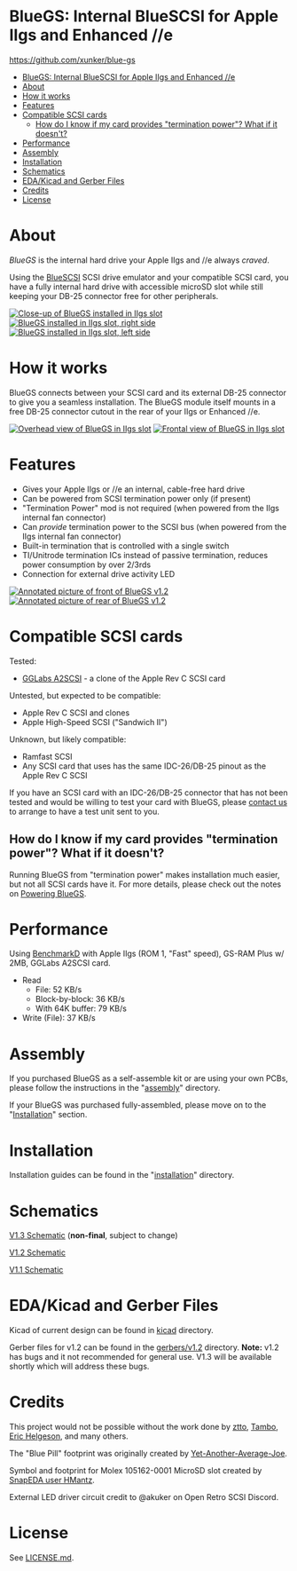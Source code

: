 # BlueGS: Internal BlueSCSI for Apple IIgs and Enhanced //e

https://github.com/xunker/blue-gs

<!-- TOC -->

- [BlueGS: Internal BlueSCSI for Apple IIgs and Enhanced //e](#bluegs-internal-bluescsi-for-apple-iigs-and-enhanced-e)
- [About](#about)
- [How it works](#how-it-works)
- [Features](#features)
- [Compatible SCSI cards](#compatible-scsi-cards)
  - [How do I know if my card provides "termination power"? What if it doesn't?](#how-do-i-know-if-my-card-provides-termination-power-what-if-it-doesnt)
- [Performance](#performance)
- [Assembly](#assembly)
- [Installation](#installation)
- [Schematics](#schematics)
- [EDA/Kicad and Gerber Files](#edakicad-and-gerber-files)
- [Credits](#credits)
- [License](#license)

<!-- /TOC -->

# About

*BlueGS* is the internal hard drive your Apple IIgs and //e always *craved*.

Using the [BlueSCSI](https://github.com/erichelgeson/BlueSCSI) SCSI drive emulator and your compatible SCSI card, you have a fully internal hard drive with accessible microSD slot while still keeping your DB-25 connector free for other peripherals.

[![Close-up of BlueGS installed in IIgs slot](images/bluegs_v1.2_rear_installed_cropped_thumb.jpg)](images/bluegs_v1.2_rear_installed_cropped.jpg)
[![BlueGS installed in IIgs slot, right side](images/bluegs_v1.2_rear_installed_right_thumb.jpg)](images/bluegs_v1.2_rear_installed_right.jpg)
[![BlueGS installed in IIgs slot, left side](images/bluegs_v1.2_rear_installed_left_thumb.jpg)](images/bluegs_v1.2_rear_installed_left.jpg)

# How it works

BlueGS connects between your SCSI card and its external DB-25 connector to give you a seamless installation. The BlueGS module itself mounts in a free DB-25 connector cutout in the rear of your IIgs or Enhanced //e.

[![Overhead view of BlueGS in IIgs slot](images/bluegs_v1.2_installed_overhead_thumb.jpg)](images/bluegs_v1.2_installed_overhead.jpg)
[![Frontal view of BlueGS in IIgs slot](images/bluegs_v1.2_installed_front_thumb.jpg)](images/bluegs_v1.2_installed_front.jpg)

# Features

* Gives your Apple IIgs or //e an internal, cable-free hard drive
* Can be powered from SCSI termination power only (if present)
* "Termination Power" mod is not required (when powered from the IIgs internal fan connector)
* Can *provide* termination power to the SCSI bus (when powered from the IIgs internal fan connector)
* Built-in termination that is controlled with a single switch
* TI/Unitrode termination ICs instead of passive termination, reduces power consumption by over 2/3rds
* Connection for external drive activity LED

[![Annotated picture of front of BlueGS v1.2](images/bluegs_v1.2_board_front_annotated_thumb.jpg)](images/bluegs_v1.2_board_front_annotated.jpg)
[![Annotated picture of rear of BlueGS v1.2](images/bluegs_v1.2_board_rear_annotated_thumb.jpg)](images/bluegs_v1.2_board_rear_annotated.jpg)

# Compatible SCSI cards

Tested:
* [GGLabs A2SCSI](https://gglabs.us/node/2071) - a clone of the Apple Rev C SCSI card

Untested, but expected to be compatible:
* Apple Rev C SCSI and clones
* Apple High-Speed SCSI ("Sandwich II")

Unknown, but likely compatible:
* Ramfast SCSI
* Any SCSI card that uses has the same IDC-26/DB-25 pinout as the Apple Rev C SCSI

If you have an SCSI card with an IDC-26/DB-25 connector that has not been tested and would be willing to test your card with BlueGS, please [contact us](https://github.com/xunker/blue-gs/issues) to arrange to have a test unit sent to you.

## How do I know if my card provides "termination power"? What if it doesn't?

Running BlueGS from "termination power" makes installation much easier, but not all SCSI cards have it. For more details, please check out the notes on [Powering BlueGS](POWERING_BLUE-GS.md).

# Performance

Using [BenchmarkD](https://www.brutaldeluxe.fr/products/apple2gs/benchmarked.html) with Apple IIgs (ROM 1, "Fast" speed), GS-RAM Plus w/ 2MB, GGLabs A2SCSI card.

* Read
  * File: 52 KB/s
  * Block-by-block: 36 KB/s
  * With 64K buffer: 79 KB/s
* Write (File): 37 KB/s

# Assembly

If you purchased BlueGS as a self-assemble kit or are using your own PCBs, please follow the instructions in the "[assembly](assembly/)" directory.

If your BlueGS was purchased fully-assembled, please move on to the "[Installation](installation/)" section.
# Installation

Installation guides can be found in the "[installation](installation/)" directory.
# Schematics

[V1.3 Schematic](schematics/schematic_v1.3.pdf) (**non-final**, subject to change)

[V1.2 Schematic](schematics/schematic_v1.2.pdf)

[V1.1 Schematic](schematics/schematic_v1.1.pdf)

# EDA/Kicad and Gerber Files

Kicad of current design can be found in [kicad](kicad/) directory.

Gerber files for v1.2 can be found in the [gerbers/v1.2](gerbers/v1.2) directory. **Note:** v1.2 has bugs and it not recommended for general use. V1.3 will be available shortly which will address these bugs.

# Credits

This project would not be possible without the work done by [ztto](https://github.com/ztto/ArdSCSino-stm32), [Tambo](https://twitter.com/h_koma2), [Eric Helgeson](https://github.com/erichelgeson/BlueSCSI), and many others.

The "Blue Pill" footprint was originally created by [Yet-Another-Average-Joe](https://github.com/yet-another-average-joe/Kicad-STM32).

Symbol and footprint for Molex 105162-0001 MicroSD slot created by [SnapEDA user HMantz](https://www.snapeda.com/parts/105162-0001/Molex/view-part/).

External LED driver circuit credit to @akuker on Open Retro SCSI Discord.

# License

See [LICENSE.md](LICENSE.md).
